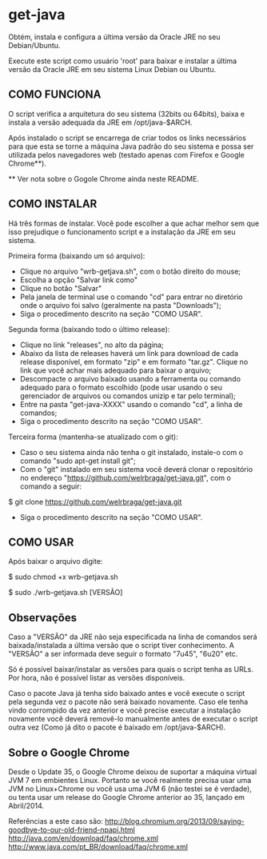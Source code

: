 get-java
========

Obtém, instala e configura a última versão da Oracle JRE no seu Debian/Ubuntu.

Execute este script como usuário 'root' para baixar e instalar a última versão
da Oracle JRE em seu sistema Linux Debian ou Ubuntu.

COMO FUNCIONA
-------------

O script verifica a arquitetura do seu sistema (32bits ou 64bits), baixa e 
instala a versão adequada da JRE em /opt/java-$ARCH.

Após instalado o script se encarrega de criar todos os links necessários para
que esta se torne a máquina Java padrão do seu sistema e possa ser utilizada 
pelos navegadores web (testado apenas com Firefox e Google Chrome**).

** Ver nota sobre o Gogole Chrome ainda neste README.

COMO INSTALAR
-------------

Há três formas de instalar. Você pode escolher a que achar melhor sem que isso 
prejudique o funcionamento script e a instalação da JRE em seu sistema.

Primeira forma (baixando um só arquivo):
- Clique no arquivo "wrb-getjava.sh", com o botão direito do mouse;
- Escolha a opção "Salvar link como"
- Clique no botão "Salvar"
- Pela janela de terminal use o comando "cd" para entrar no diretório onde o 
arquivo foi salvo (geralmente na pasta "Downloads");
- Siga o procedimento descrito na seção "COMO USAR".

Segunda forma (baixando todo o último release):
- Clique no link "releases", no alto da página;
- Abaixo da lista de releases haverá um link para download de cada release 
disponível, em formato "zip" e em formato "tar.gz". Clique no link que você 
achar mais adequado para baixar o arquivo;
- Descompacte o arquivo baixado usando a ferramenta ou comando adequado para o 
formato escolhido (pode usar usando o seu gerenciador de arquivos ou comandos 
unizip e tar pelo terminal);
- Entre na pasta "get-java-XXXX" usando o comando "cd", a linha de comandos;
- Siga o procedimento descrito na seção "COMO USAR".

Terceira forma (mantenha-se atualizado com o git):
- Caso o seu sistema ainda não tenha o git instalado, instale-o com o comando 
"sudo apt-get install git";
- Com o "git" instalado em seu sistema você deverá clonar o repositório no 
endereço "https://github.com/welrbraga/get-java.git", com o comando a seguir:

$ git clone https://github.com/welrbraga/get-java.git

- Siga o procedimento descrito na seção "COMO USAR".

COMO USAR
---------

Após baixar o arquivo digite:

$ sudo chmod +x wrb-getjava.sh

$ sudo ./wrb-getjava.sh [VERSÃO]

Observações
-----------

Caso a "VERSÃO" da JRE não seja especificada na linha de comandos será 
baixada/instalada a última versão que o script tiver conhecimento. A "VERSÃO"
a ser informada deve seguir o formato "7u45", "6u20" etc.

Só é possível baixar/instalar as versões para quais o script tenha as URLs.
Por hora, não é possível listar as versões disponíveis. 

Caso o pacote Java já tenha sido baixado antes e você execute o script pela 
segunda vez o pacote não será baixado novamente. Caso ele tenha vindo 
corrompido da vez anterior e você precise executar a instalação novamente 
você deverá removê-lo manualmente antes de executar o script outra vez (Como 
já dito o pacote é baixado em /opt/java-$ARCH).


Sobre o Google Chrome
---------------------

Desde o Update 35, o Google Chrome deixou de suportar a máquina virtual JVM 7 
em embientes Linux. Portanto se você realmente precisa usar uma JVM no 
Linux+Chrome ou você usa uma JVM 6 (não testei se é verdade), ou tenta usar um 
release do Google Chrome anterior ao 35, lançado em Abril/2014.

Referências a este caso são:
http://blog.chromium.org/2013/09/saying-goodbye-to-our-old-friend-npapi.html
http://java.com/en/download/faq/chrome.xml
http://www.java.com/pt_BR/download/faq/chrome.xml

